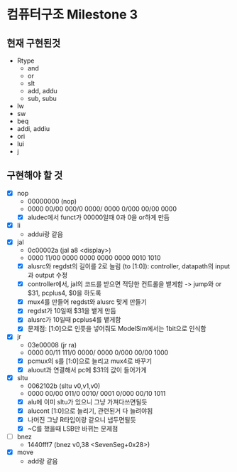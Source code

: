 # 컴퓨터구조 Milestone 3

## 현재 구현된것

*   Rtype
    *   and
    *   or
    *   slt
    *   add, addu
    *   sub, subu
*   lw
*   sw
*   beq
*   addi, addiu
*   ori
*   lui
*   j

## 구현해야 할 것

- [x]   nop 
    * 00000000  (nop)
    * 0000 00/00 000/0 0000/ 0000 0/000 00/00 0000
    * [x] aludec에서 funct가 00000일때 0과 0을 or하게 만듬
- [x]   li
    * addui랑 같음
- [x]   jal
    * 0c00002a 	(jal	a8 \<display\>)
    * 0000 11/00 0000 0000 0000 0000 0010 1010
    * [x] alusrc와 regdst의 길이를 2로 늘림 (to [1:0]): controller, datapath의 input과 output 수정
    * [x] controller에서, jal의 코드를 받으면 적당한 컨트롤을 뱉게함 -> jump와 or $31, pcplus4, $0을 하도록
    * [x] mux4를 만들어 regdst와 alusrc 맞게 만들기
    * [x] regdst가 10일때 $31을 뱉게 만듬
    * [x] alusrc가 10일때 pcplus4를 뱉게함
    * [x] 문제점: [1:0]으로 인풋을 넣어줘도 ModelSim에서는 1bit으로 인식함
- [x]   jr
    * 03e00008 	(jr	ra)
    * 0000 00/11 111/0 0000/ 0000 0/000 00/00 1000
    * [x] pcmux의 s를 [1:0]으로 늘리고 mux4로 바꾸기
    * [x] aluout과 연결해서 pc에 $31의 값이 들어가게 
- [x]   sltu
    * 0062102b 	(sltu	v0,v1,v0)
    * 0000 00/00 011/0 0010/ 0001 0/000 00/10 1011
    * [x] alu에 이미 sltu가 있으니 그냥 가져다쓰면될듯
    * [x] alucont [1:0]으로 늘리기, 관련된거 다 늘려야됨
    * [x] 나머진 그냥 R타입이랑 같으니 냅두면될듯
    * [x] ~C를 했을때 LSB만 바뀌는 문제점
- [ ]   bnez
    * 1440fff7 	(bnez	v0,38 \<SevenSeg+0x28\>)
- [x]   move
    * add랑 같음